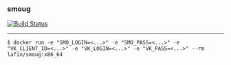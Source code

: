 ### smoug
[![Build Status](https://travis-ci.org/lafin/smoug.svg?branch=master)](https://travis-ci.org/lafin/smoug)
___

```
$ docker run -e "SMO_LOGIN=<...>" -e "SMO_PASS=<...>" -e "VK_CLIENT_ID=<...>" -e "VK_LOGIN=<...>" -e "VK_PASS=<...>" --rm lafin/smoug:x86_64
```